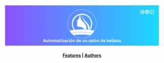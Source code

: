 <p align="center">
    <img alt="Salón de belleza la JQ." src="./.github/assets/banner.png">
</p>

<h4 align="center">
  <a href="#features">Features</a> |
  <a href="#authors">Authors</a>
</h4>